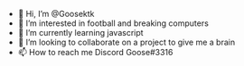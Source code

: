 - 👋 Hi, I’m @Goosektk
- 👀 I’m interested in football and breaking computers
- 🌱 I’m currently learning javascript
- 💞️ I’m looking to collaborate on a project to give me a brain
- 📫 How to reach me Discord Goose#3316

<!---
Goosektk/Goosektk is a ✨ special ✨ repository because its `README.md` (this file) appears on your GitHub profile.
You can click the Preview link to take a look at your changes.
--->
